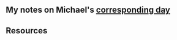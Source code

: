 ## My notes on Michael's [corresponding day](https://www.90daysofdevops.com/2022/day08/)


## Resources

